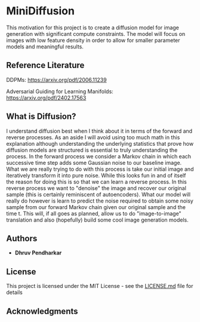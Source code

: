 # MiniDiffusion

This motivation for this project is to create a diffusion model for image generation with significant compute constraints. The model will focus on images with low feature density in order to allow for smaller parameter models and meaningful results.

## Reference Literature

DDPMs: https://arxiv.org/pdf/2006.11239

Adversarial Guiding for Learning Manifolds: https://arxiv.org/pdf/2402.17563

## What is Diffusion?

I understand diffusion best when I think about it in terms of the forward and reverse processes. As an aside I will avoid using too much math in this explanation although understanding the underlying statistics that prove how diffusion models are structured is essential to truly understanding the process. In the forward process we consider a Markov chain in which each successive time step adds some Gaussian noise to our baseline image. What we are really trying to do with this process is take our initial image and iteratively transform it into pure noise. While this looks fun in and of itself the reason for doing this is so that we can learn a reverse process. In this reverse process we want to "denoise" the image and recover our original sample (this is certainly reminiscent of autoencoders). What our model will really do however is learn to predict the noise required to obtain some noisy sample from our forward Markov chain given our original sample and the time t. This will, if all goes as planned, allow us to do "image-to-image" translation and also (hopefully) build some cool image generation models.

## Authors

* **Dhruv Pendharkar**

## License

This project is licensed under the MIT License - see the [LICENSE.md](LICENSE.md) file for details

## Acknowledgments



